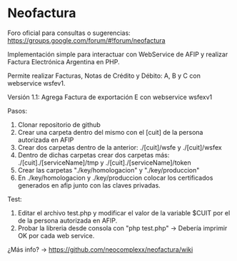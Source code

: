 # Neofactura

Foro oficial para consultas o sugerencias: https://groups.google.com/forum/#!forum/neofactura

Implementación simple para interactuar con WebService de AFIP y realizar Factura Electrónica Argentina en PHP.

Permite realizar Facturas, Notas de Crédito y Débito: A, B y C con webservice wsfev1.

Versión 1.1: Agrega Factura de exportación E con webservice wsfexv1

Pasos:

1. Clonar repositorio de github
2. Crear una carpeta dentro del mismo con el [cuit] de la persona autorizada en AFIP 
3. Crear dos carpetas dentro de la anterior: ./[cuit]/wsfe y ./[cuit]/wsfex
4. Dentro de dichas carpetas crear dos carpetas más: ./[cuit]./[serviceName]/tmp y ./[cuit]./[serviceName]/token
5. Crear las carpetas "./key/homologacion" y "./key/produccion"
6. En ./key/homologacion y ./key/produccion colocar los certificados generados en afip junto con las claves privadas.

Test:

1. Editar el archivo test.php y modificar el valor de la variable $CUIT por el de la persona autorizada en AFIP.
2. Probar la libreria desde consola con "php test.php" -> Debería imprimir OK por cada web service.

¿Más info? -> https://github.com/neocomplexx/neofactura/wiki

